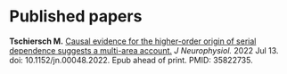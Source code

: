 # Published papers

**Tschiersch M.** [Causal evidence for the higher-order origin of serial dependence suggests a multi-area account.](https://pubmed.ncbi.nlm.nih.gov/35822735/)
*J Neurophysiol.* 2022 Jul 13. doi: 10.1152/jn.00048.2022. Epub ahead of print. PMID: 35822735.

